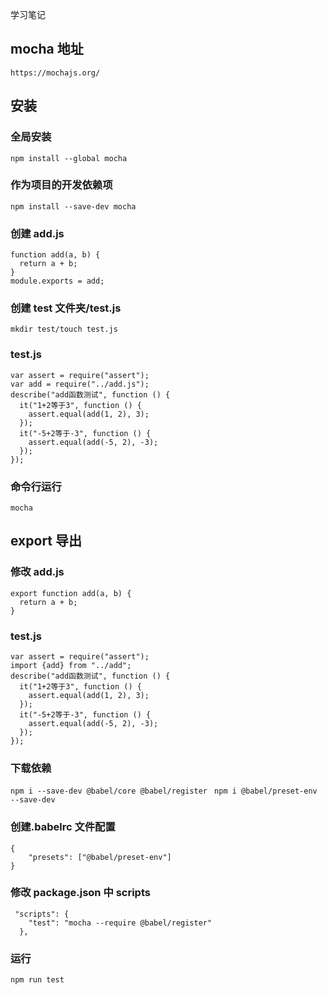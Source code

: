 学习笔记

## mocha 地址

`https://mochajs.org/`

## 安装

### 全局安装

`npm install --global mocha`

### 作为项目的开发依赖项

`npm install --save-dev mocha`

### 创建 add.js

```
function add(a, b) {
  return a + b;
}
module.exports = add;

```

### 创建 test 文件夹/test.js

`mkdir test/touch test.js`

### test.js

```
var assert = require("assert");
var add = require("../add.js");
describe("add函数测试", function () {
  it("1+2等于3", function () {
    assert.equal(add(1, 2), 3);
  });
  it("-5+2等于-3", function () {
    assert.equal(add(-5, 2), -3);
  });
});

```

### 命令行运行

`mocha`

## export 导出

### 修改 add.js

```
export function add(a, b) {
  return a + b;
}
```

### test.js

```
var assert = require("assert");
import {add} from "../add";
describe("add函数测试", function () {
  it("1+2等于3", function () {
    assert.equal(add(1, 2), 3);
  });
  it("-5+2等于-3", function () {
    assert.equal(add(-5, 2), -3);
  });
});
```

### 下载依赖

`npm i --save-dev @babel/core @babel/register `
`npm i @babel/preset-env --save-dev`

### 创建.babelrc 文件配置

```
{
    "presets": ["@babel/preset-env"]
}
```

### 修改 package.json 中 scripts

```
 "scripts": {
    "test": "mocha --require @babel/register"
  },
```

### 运行

`npm run test`
